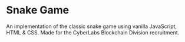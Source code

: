 # Snake Game
An implementation of the classic snake game using vanilla JavaScript, HTML & CSS. Made for the CyberLabs Blockchain Division recruitment.
